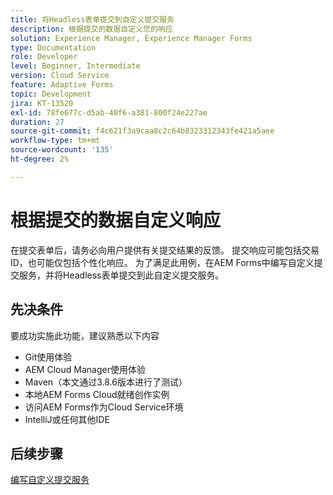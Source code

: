 ```yaml
---
title: 将Headless表单提交到自定义提交服务
description: 根据提交的数据自定义您的响应
solution: Experience Manager, Experience Manager Forms
type: Documentation
role: Developer
level: Beginner, Intermediate
version: Cloud Service
feature: Adaptive Forms
topic: Development
jira: KT-13520
exl-id: 78fe677c-d5ab-40f6-a381-800f24e227ae
duration: 27
source-git-commit: f4c621f3a9caa8c2c64b8323312343fe421a5aee
workflow-type: tm+mt
source-wordcount: '135'
ht-degree: 2%

---
```


# 根据提交的数据自定义响应

在提交表单后，请务必向用户提供有关提交结果的反馈。 提交响应可能包括交易ID，也可能仅包括个性化响应。 为了满足此用例，在AEM Forms中编写自定义提交服务，并将Headless表单提交到此自定义提交服务。

## 先决条件

要成功实施此功能，建议熟悉以下内容

* Git使用体验
* AEM Cloud Manager使用体验
* Maven（本文通过3.8.6版本进行了测试）
* 本地AEM Forms Cloud就绪创作实例
* 访问AEM Forms作为Cloud Service环境
* IntelliJ或任何其他IDE


## 后续步骤

[编写自定义提交服务](./custom-submit-service.md)
